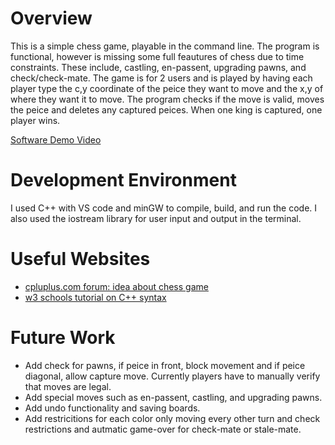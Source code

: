 # Overview

This is a simple chess game, playable in the command line. The program is functional, however is missing some full feautures of chess due to time constraints. These include, castling, en-passent, upgrading pawns, and check/check-mate. The game is for 2 users and is played by having each player type the c,y coordinate of the peice they want to move and the x,y of where they want it to move. The program checks if the move is valid, moves the peice and deletes any captured peices. When one king is captured, one player wins.

[Software Demo Video](https://youtu.be/eC4Uq1lQrD4)

# Development Environment

I used C++ with VS code and minGW to compile, build, and run the code. I also used the iostream library for user input and output in the terminal.

# Useful Websites

- [cpluplus.com forum: idea about chess game](https://cplusplus.com/forum/general/235482/)
- [w3 schools tutorial on C++ syntax](https://www.w3schools.com/cpp/cpp_syntax.asp)

# Future Work

- Add check for pawns, if peice in front, block movement and if peice diagonal, allow capture move. Currently players have to manually verify that moves are legal.
- Add special moves such as en-passent, castling, and upgrading pawns.
- Add undo functionality and saving boards.
- Add restricitions for each color only moving every other turn and check restrictions and autmatic game-over for check-mate or stale-mate.